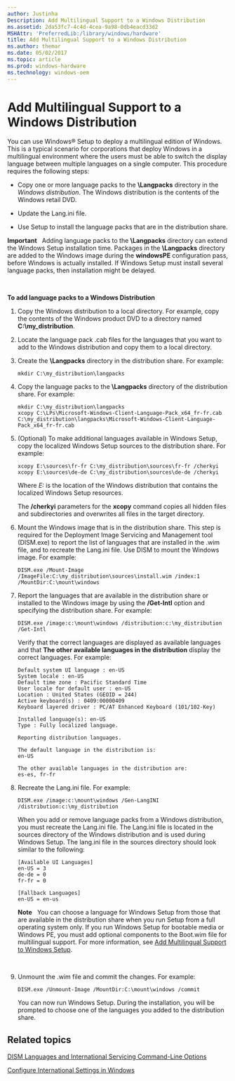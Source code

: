 ```yaml
---
author: Justinha
Description: Add Multilingual Support to a Windows Distribution
ms.assetid: 2da53fc7-4c4d-4cea-9a98-0db4eacd33d2
MSHAttr: 'PreferredLib:/library/windows/hardware'
title: Add Multilingual Support to a Windows Distribution
ms.author: themar
ms.date: 05/02/2017
ms.topic: article
ms.prod: windows-hardware
ms.technology: windows-oem
---
```


# Add Multilingual Support to a Windows Distribution


You can use Windows® Setup to deploy a multilingual edition of Windows. This is a typical scenario for corporations that deploy Windows in a multilingual environment where the users must be able to switch the display language between multiple languages on a single computer. This procedure requires the following steps:

-   Copy one or more language packs to the **\\Langpacks** directory in the *Windows distribution*. The Windows distribution is the contents of the Windows retail DVD.

-   Update the Lang.ini file.

-   Use Setup to install the language packs that are in the distribution share.

**Important**  
Adding language packs to the **\\Langpacks** directory can extend the Windows Setup installation time. Packages in the **\\Langpacks** directory are added to the Windows image during the **windowsPE** configuration pass, before Windows is actually installed. If Windows Setup must install several language packs, then installation might be delayed.

 

**To add language packs to a Windows Distribution**

1.  Copy the Windows distribution to a local directory. For example, copy the contents of the Windows product DVD to a directory named **C:\\my\_distribution**.

2.  Locate the language pack .cab files for the languages that you want to add to the Windows distribution and copy them to a local directory. 

3.  Create the **\\Langpacks** directory in the distribution share. For example:

    ```
    mkdir C:\my_distribution\langpacks 
    ```

4.  Copy the language packs to the **\\Langpacks** directory of the distribution share. For example:

    ```
    mkdir C:\my_distribution\langpacks
    xcopy C:\LPs\Microsoft-Windows-Client-Language-Pack_x64_fr-fr.cab C:\my_distribution\langpacks\Microsoft-Windows-Client-Language-Pack_x64_fr-fr.cab
    ```

5.  (Optional) To make additional languages available in Windows Setup, copy the localized Windows Setup sources to the distribution share. For example:

    ```
    xcopy E:\sources\fr-fr C:\my_distribution\sources\fr-fr /cherkyi 
    xcopy E:\sources\de-de C:\my_distribution\sources\de-de /cherkyi
    ```

    Where *E:* is the location of the Windows distribution that contains the localized Windows Setup resources.

    The **/cherkyi** parameters for the **xcopy** command copies all hidden files and subdirectories and overwrites all files in the target directory.

6.  Mount the Windows image that is in the distribution share. This step is required for the Deployment Image Servicing and Management tool (DISM.exe) to report the list of languages that are installed in the .wim file, and to recreate the Lang.ini file. Use DISM to mount the Windows image. For example:

    ```
    DISM.exe /Mount-Image /ImageFile:C:\my_distribution\sources\install.wim /index:1 /MountDir:C:\mount\windows
    ```

7.  Report the languages that are available in the distribution share or installed to the Windows image by using the **/Get-Intl** option and specifying the distribution share. For example:

    ```
    DISM.exe /image:c:\mount\windows /distribution:c:\my_distribution /Get-Intl
    ```

    Verify that the correct languages are displayed as available languages and that **The other available languages in the distribution** display the correct languages. For example:

    ```
    Default system UI language : en-US
    System locale : en-US
    Default time zone : Pacific Standard Time
    User locale for default user : en-US
    Location : United States (GEOID = 244)
    Active keyboard(s) : 0409:00000409
    Keyboard layered driver : PC/AT Enhanced Keyboard (101/102-Key)

    Installed language(s): en-US
    Type : Fully localized language.

    Reporting distribution languages.

    The default language in the distribution is:
    en-US

    The other available languages in the distribution are:
    es-es, fr-fr
    ```

8.  Recreate the Lang.ini file. For example:

    ```
    DISM.exe /image:c:\mount\windows /Gen-LangINI /distribution:c:\my_distribution
    ```

    When you add or remove language packs from a Windows distribution, you must recreate the Lang.ini file. The Lang.ini file is located in the sources directory of the Windows distribution and is used during Windows Setup. The lang.ini file in the sources directory should look similar to the following:

    ```
    [Available UI Languages]
    en-US = 3
    de-de = 0
    fr-fr = 0

    [Fallback Languages]
    en-US = en-us
    ```

    **Note**  
    You can choose a language for Windows Setup from those that are available in the distribution share when you run Setup from a full operating system only. If you run Windows Setup for bootable media or Windows PE, you must add optional components to the Boot.wim file for multilingual support. For more information, see [Add Multilingual Support to Windows Setup](add-multilingual-support-to-windows-setup.md).

     

9.  Unmount the .wim file and commit the changes. For example:

    ```
    DISM.exe /Unmount-Image /MountDir:C:\mount\windows /commit 
    ```

    You can now run Windows Setup. During the installation, you will be prompted to choose one of the languages you added to the distribution share.

## <span id="related_topics"></span>Related topics


[DISM Languages and International Servicing Command-Line Options](dism-languages-and-international-servicing-command-line-options.md)

[Configure International Settings in Windows](configure-international-settings-in-windows.md)

 

 






